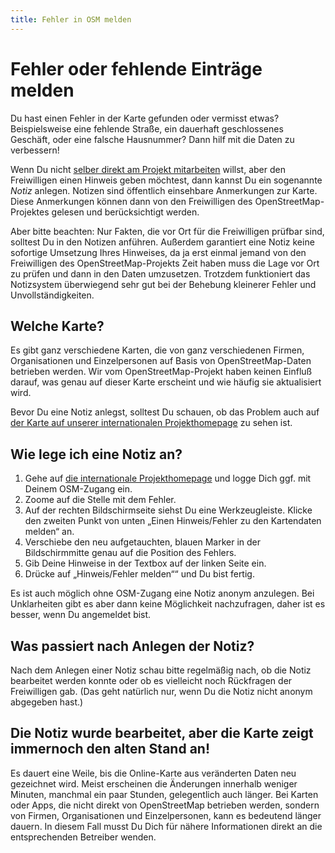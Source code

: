 ```yaml
---
title: Fehler in OSM melden
---
```


# Fehler oder fehlende Einträge melden

Du hast einen Fehler in der Karte gefunden oder vermisst etwas? Beispielsweise
eine fehlende Straße, ein dauerhaft geschlossenes Geschäft, oder eine falsche
Hausnummer? Dann hilf mit die Daten zu verbessern!

Wenn Du nicht [selber direkt am Projekt mitarbeiten](/beitragen/) willst, aber
den Freiwilligen einen Hinweis geben möchtest, dann kannst Du ein sogenannte
*Notiz* anlegen. Notizen sind öffentlich einsehbare Anmerkungen zur Karte.
Diese Anmerkungen können dann von den Freiwilligen des OpenStreetMap-Projektes
gelesen und berücksichtigt werden.

Aber bitte beachten: Nur Fakten, die vor Ort für die Freiwilligen prüfbar sind,
solltest Du in den Notizen anführen. Außerdem garantiert eine Notiz keine
sofortige Umsetzung Ihres Hinweises, da ja erst einmal jemand von den
Freiwilligen des OpenStreetMap-Projekts Zeit haben muss die Lage vor Ort zu
prüfen und dann in den Daten umzusetzen. Trotzdem funktioniert das Notizsystem
überwiegend sehr gut bei der Behebung kleinerer Fehler und Unvollständigkeiten.

## Welche Karte?

Es gibt ganz verschiedene Karten, die von ganz verschiedenen Firmen,
Organisationen und Einzelpersonen auf Basis von OpenStreetMap-Daten betrieben
werden. Wir vom OpenStreetMap-Projekt haben keinen Einfluß darauf, was genau
auf dieser Karte erscheint und wie häufig sie aktualisiert wird.

Bevor Du eine Notiz anlegst, solltest Du schauen, ob das Problem auch auf [der
Karte auf unserer internationalen
Projekthomepage](https://www.openstreetmap.org/) zu sehen ist.

## Wie lege ich eine Notiz an?

1. Gehe auf [die internationale Projekthomepage](https://www.openstreetmap.org/) und logge Dich ggf. mit Deinem OSM-Zugang ein.
2. Zoome auf die Stelle mit dem Fehler.
3. Auf der rechten Bildschirmseite siehst Du eine Werkzeugleiste. Klicke den zweiten Punkt von unten „Einen Hinweis/Fehler zu den Kartendaten melden“ an.
4. Verschiebe den neu aufgetauchten, blauen Marker in der Bildschirmmitte genau auf die Position des Fehlers.
5. Gib Deine Hinweise in der Textbox auf der linken Seite ein.
6. Drücke auf „Hinweis/Fehler melden““ und Du bist fertig.

Es ist auch möglich ohne OSM-Zugang eine Notiz anonym anzulegen. Bei
Unklarheiten gibt es aber dann keine Möglichkeit nachzufragen, daher ist es
besser, wenn Du angemeldet bist.

## Was passiert nach Anlegen der Notiz?

Nach dem Anlegen einer Notiz schau bitte regelmäßig nach, ob die Notiz
bearbeitet werden konnte oder ob es vielleicht noch Rückfragen der Freiwilligen
gab. (Das geht natürlich nur, wenn Du die Notiz nicht anonym abgegeben hast.)

## Die Notiz wurde bearbeitet, aber die Karte zeigt immernoch den alten Stand an!

Es dauert eine Weile, bis die Online-Karte aus veränderten Daten neu gezeichnet
wird. Meist erscheinen die Änderungen innerhalb weniger Minuten, manchmal ein
paar Stunden, gelegentlich auch länger. Bei Karten oder Apps, die nicht direkt
von OpenStreetMap betrieben werden, sondern von Firmen, Organisationen und
Einzelpersonen, kann es bedeutend länger dauern. In diesem Fall musst Du Dich
für nähere Informationen direkt an die entsprechenden Betreiber wenden.

